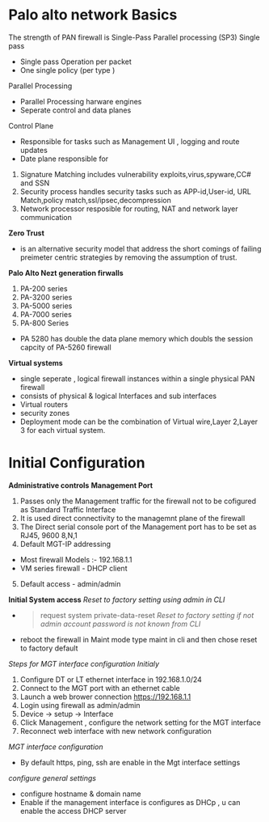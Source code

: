 # Palo alto network Basics 
The strength of PAN firewall is Single-Pass Parallel processing (SP3)
Single pass
- Single pass Operation per packet
- One single policy (per type )

Parallel Processing 
- Parallel Processing harware engines
- Seperate control and data planes

Control Plane
- Responsible for tasks such as Management UI , logging and route updates
- Date plane responsible for 
1. Signature Matching
includes vulnerability exploits,virus,spyware,CC# and SSN
2. Security process handles security tasks such as APP-id,User-id, URL Match,policy match,ssl/ipsec,decompression
3. Network processor resposible for routing, NAT and network layer communication

**Zero Trust**
- is an alternative security model that address the short comings of failing preimeter centric strategies by removing the assumption of trust.

**Palo Alto Nezt generation firwalls**
1. PA-200 series
2. PA-3200 series
3. PA-5000 series
4. PA-7000 series
5. PA-800 Series

- PA 5280 has double the data plane memory which doubls the session capcity of PA-5260 firewall

**Virtual systems**
- single seperate , logical firewall instances within a single physical PAN firewall
- consists of physical & logical Interfaces and sub interfaces
- Virtual routers
- security zones
- Deployment mode can be the combination of Virtual wire,Layer 2,Layer 3 for each virtual system.

# Initial Configuration
**Administrative controls**
**Management Port**
1. Passes only the Management traffic for the firewall not to be cofigured as Standard Traffic Interface
2. It is used direct connectivity to the managemnt plane of the firewall 
3. The Direct serial console port of the Management port has to be set as RJ45, 9600 8,N,1
4. Default MGT-IP addressing 
-  Most firewall Models :- 192.168.1.1
-  VM series firewall - DHCP client
5. Default access - admin/admin

**Initial System access**
*Reset to factory setting using admin in CLI*
- > request system private-data-reset
*Reset to factory setting if not admin account password is not known from CLI*
- reboot the firewall in Maint mode type maint in cli and then chose reset to factory default

*Steps for MGT interface configuration Initialy*

1. Configure DT or LT ethernet interface in 192.168.1.0/24
2. Connect to the MGT port with an ethernet cable
3. Launch a web brower connection https://192.168.1.1
4. Login using firewall as admin/admin
5. Device -> setup -> Interface 
6. Click Management , configure the network setting for the MGT interface
7. Reconnect web interface with new network configuration 

*MGT interface configuration*
- By default https, ping, ssh are enable in the Mgt interface settings

*configure general settings*

- configure hostname & domain name 
- Enable if the management interface is configures as DHCp , u can enable the access DHCP server








